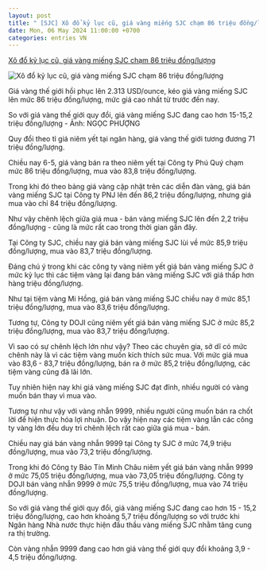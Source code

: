 ```yaml
---
layout: post
title: " [SJC] Xô đổ kỷ lục cũ, giá vàng miếng SJC chạm 86 triệu đồng/lượng"
date: Mon, 06 May 2024 11:00:00 +0700
categories: entries VN
---
```

[Xô đổ kỷ lục cũ, giá vàng miếng SJC chạm 86 triệu đồng/lượng](https://tuoitre.vn/xo-do-ky-luc-cu-gia-vang-mieng-sjc-cham-86-trieu-dong-luong-20240506135222308.htm)

![Xô đổ kỷ lục cũ, giá vàng miếng SJC chạm 86 triệu đồng/lượng](https://cdn1.tuoitre.vn/zoom/600_315/471584752817336320/2024/5/6/img1449-17149780423811428781318-98-0-1145-2000-crop-1714978062299347787753.jpg)

Giá vàng thế giới hồi phục lên 2.313 USD/ounce, kéo giá vàng miếng SJC lên mức 86 triệu đồng/lượng, mức giá cao nhất từ trước đến nay.

So với giá vàng thế giới quy đổi, giá vàng miếng SJC đang cao hơn 15-15,2 triệu đồng/lượng - Ảnh: NGỌC PHƯỢNG

Quy đổi theo tỉ giá niêm yết tại ngân hàng, giá vàng thế giới tương đương 71 triệu đồng/lượng.

Chiều nay 6-5, giá vàng bán ra theo niêm yết tại Công ty Phú Quý chạm mức 86 triệu đồng/lượng, mua vào 83,8 triệu đồng/lượng.

Trong khi đó theo bảng giá vàng cập nhật trên các diễn đàn vàng, giá bán vàng miếng SJC tại Công ty PNJ lên đến 86,2 triệu đồng/lượng, nhưng giá mua vào chỉ 84 triệu đồng/lượng.

Như vậy chênh lệch giữa giá mua - bán vàng miếng SJC lên đến 2,2 triệu đồng/lượng - cũng là mức rất cao trong thời gian gần đây.

Tại Công ty SJC, chiều nay giá bán vàng miếng SJC lùi về mức 85,9 triệu đồng/lượng, mua vào 83,7 triệu đồng/lượng.

Đáng chú ý trong khi các công ty vàng niêm yết giá bán vàng miếng SJC ở mức kỷ lục thì các tiệm vàng lại đang bán vàng miếng SJC với giá thấp hơn hàng triệu đồng/lượng.

Như tại tiệm vàng Mi Hồng, giá bán vàng miếng SJC chiều nay ở mức 85,1 triệu đồng/lượng, mua vào 83,6 triệu đồng/lượng.

Tương tự, Công ty DOJI cũng niêm yết giá bán vàng miếng SJC ở mức 85,2 triệu đồng/lượng, mua vào 83,7 triệu đồng/lượng.

Vì sao có sự chênh lệch lớn như vậy? Theo các chuyên gia, sở dĩ có mức chênh này là vì các tiệm vàng muốn kích thích sức mua. Với mức giá mua vào 83,6 - 83,7 triệu đồng/lượng, bán ra ở mức 85,2 triệu đồng/lượng, các tiệm vàng cũng đã lãi lớn.

Tuy nhiên hiện nay khi giá vàng miếng SJC đạt đỉnh, nhiều người có vàng muốn bán thay vì mua vào.

Tương tự như vậy với vàng nhẫn 9999, nhiều người cũng muốn bán ra chốt lời để hiện thực hóa lợi nhuận. Do vậy hiện nay các tiệm vàng lẫn các công ty vàng lớn đều duy trì chênh lệch rất cao giữa giá mua - bán.

Chiều nay giá bán vàng nhẫn 9999 tại Công ty SJC ở mức 74,9 triệu đồng/lượng, mua vào 73,2 triệu đồng/lượng.

Trong khi đó Công ty Bảo Tín Minh Châu niêm yết giá bán vàng nhẫn 9999 ở mức 75,05 triệu đồng/lượng, mua vào 73,05 triệu đồng/lượng. Công ty DOJI bán vàng nhẫn 9999 ở mức 75,5 triệu đồng/lượng, mua vào 74 triệu đồng/lượng.

So với giá vàng thế giới quy đổi, giá vàng miếng SJC đang cao hơn 15 - 15,2 triệu đồng/lượng, cao hơn khoảng 5,7 triệu đồng/lượng so với trước khi Ngân hàng Nhà nước thực hiện đấu thầu vàng miếng SJC nhằm tăng cung ra thị trường.

Còn vàng nhẫn 9999 đang cao hơn giá vàng thế giới quy đổi khoảng 3,9 - 4,5 triệu đồng/lượng.


